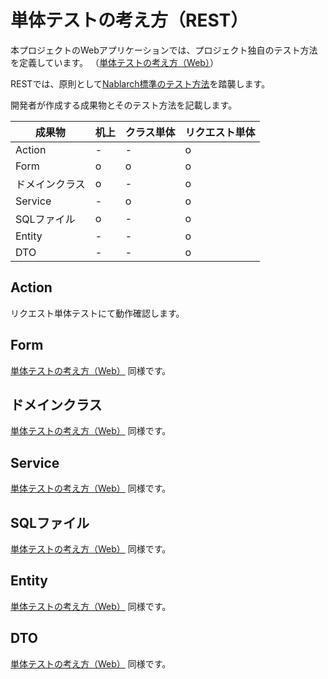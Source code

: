 # 単体テストの考え方（REST）

本プロジェクトのWebアプリケーションでは、プロジェクト独自のテスト方法を定義しています。
（[単体テストの考え方（Web）](単体テストの考え方（Web）.md)）

RESTでは、原則として[Nablarch標準のテスト方法](https://nablarch.github.io/docs/LATEST/doc/development_tools/rest_testing_framework/02_development_guide/index.html)を踏襲します。

開発者が作成する成果物とそのテスト方法を記載します。

| 成果物         | 机上 | クラス単体 | リクエスト単体 |
| -------------- | ---- | ---------- | -------------- |
| Action         | -    | -          | o              |
| Form           | o    | o          | o              |
| ドメインクラス | o    | -          | o              |
| Service        | -    | o          | o              |
| SQLファイル    | o    | -          | o              |
| Entity         | -    | -          | o              |
| DTO            | -    | -          | o              |

## Action

リクエスト単体テストにて動作確認します。

## Form

[単体テストの考え方（Web）](単体テストの考え方（Web）.md) 同様です。

## ドメインクラス

[単体テストの考え方（Web）](単体テストの考え方（Web）.md) 同様です。

## Service

[単体テストの考え方（Web）](単体テストの考え方（Web）.md) 同様です。

## SQLファイル

[単体テストの考え方（Web）](単体テストの考え方（Web）.md) 同様です。

## Entity

[単体テストの考え方（Web）](単体テストの考え方（Web）.md) 同様です。

## DTO

[単体テストの考え方（Web）](単体テストの考え方（Web）.md) 同様です。
